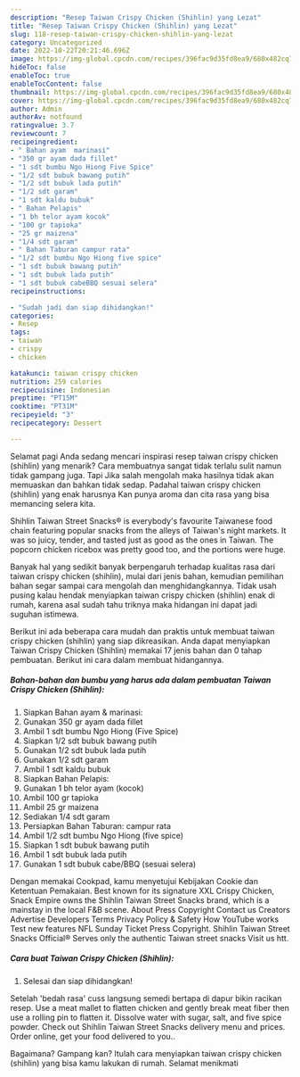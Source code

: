 ```yaml
---
description: "Resep Taiwan Crispy Chicken (Shihlin) yang Lezat"
title: "Resep Taiwan Crispy Chicken (Shihlin) yang Lezat"
slug: 118-resep-taiwan-crispy-chicken-shihlin-yang-lezat
category: Uncategorized
date: 2022-10-22T20:21:46.696Z
image: https://img-global.cpcdn.com/recipes/396fac9d35fd8ea9/680x482cq70/taiwan-crispy-chicken-shihlin-foto-resep-utama.jpg
hideToc: false
enableToc: true
enableTocContent: false
thumbnail: https://img-global.cpcdn.com/recipes/396fac9d35fd8ea9/680x482cq70/taiwan-crispy-chicken-shihlin-foto-resep-utama.jpg
cover: https://img-global.cpcdn.com/recipes/396fac9d35fd8ea9/680x482cq70/taiwan-crispy-chicken-shihlin-foto-resep-utama.jpg
author: Admin
authorAv: notfound
ratingvalue: 3.7
reviewcount: 7
recipeingredient:
- " Bahan ayam  marinasi"
- "350 gr ayam dada fillet"
- "1 sdt bumbu Ngo Hiong Five Spice"
- "1/2 sdt bubuk bawang putih"
- "1/2 sdt bubuk lada putih"
- "1/2 sdt garam"
- "1 sdt kaldu bubuk"
- " Bahan Pelapis"
- "1 bh telor ayam kocok"
- "100 gr tapioka"
- "25 gr maizena"
- "1/4 sdt garam"
- " Bahan Taburan campur rata"
- "1/2 sdt bumbu Ngo Hiong five spice"
- "1 sdt bubuk bawang putih"
- "1 sdt bubuk lada putih"
- "1 sdt bubuk cabeBBQ sesuai selera"
recipeinstructions:

- "Sudah jadi dan siap dihidangkan!"
categories:
- Resep
tags:
- taiwan
- crispy
- chicken

katakunci: taiwan crispy chicken 
nutrition: 259 calories
recipecuisine: Indonesian
preptime: "PT15M"
cooktime: "PT31M"
recipeyield: "3"
recipecategory: Dessert

---
```



Selamat pagi Anda sedang mencari inspirasi resep taiwan crispy chicken (shihlin) yang menarik? Cara membuatnya sangat tidak terlalu sulit namun tidak gampang juga. Tapi Jika salah mengolah maka hasilnya tidak akan memuaskan dan bahkan tidak sedap. Padahal taiwan crispy chicken (shihlin) yang enak harusnya Kan punya aroma dan cita rasa yang bisa memancing selera kita.


Shihlin Taiwan Street Snacks® is everybody&#39;s favourite Taiwanese food chain featuring popular snacks from the alleys of Taiwan&#39;s night markets. It was so juicy, tender, and tasted just as good as the ones in Taiwan. The popcorn chicken ricebox was pretty good too, and the portions were huge.

Banyak hal yang sedikit banyak berpengaruh terhadap kualitas rasa dari taiwan crispy chicken (shihlin), mulai dari jenis bahan, kemudian pemilihan bahan segar sampai cara mengolah dan menghidangkannya. Tidak usah pusing kalau hendak menyiapkan taiwan crispy chicken (shihlin) enak di rumah, karena asal sudah tahu triknya maka hidangan ini dapat jadi suguhan istimewa.


Berikut ini ada beberapa cara mudah dan praktis untuk membuat taiwan crispy chicken (shihlin) yang siap dikreasikan. Anda dapat menyiapkan Taiwan Crispy Chicken (Shihlin) memakai 17 jenis bahan dan 0 tahap pembuatan. Berikut ini cara dalam membuat hidangannya.

<!--inarticleads1-->

##### Bahan-bahan dan bumbu yang harus ada dalam pembuatan Taiwan Crispy Chicken (Shihlin):

1. Siapkan  Bahan ayam &amp; marinasi:
1. Gunakan 350 gr ayam dada fillet
1. Ambil 1 sdt bumbu Ngo Hiong (Five Spice)
1. Siapkan 1/2 sdt bubuk bawang putih
1. Gunakan 1/2 sdt bubuk lada putih
1. Gunakan 1/2 sdt garam
1. Ambil 1 sdt kaldu bubuk
1. Siapkan  Bahan Pelapis:
1. Gunakan 1 bh telor ayam (kocok)
1. Ambil 100 gr tapioka
1. Ambil 25 gr maizena
1. Sediakan 1/4 sdt garam
1. Persiapkan  Bahan Taburan: campur rata
1. Ambil 1/2 sdt bumbu Ngo Hiong (five spice)
1. Siapkan 1 sdt bubuk bawang putih
1. Ambil 1 sdt bubuk lada putih
1. Gunakan 1 sdt bubuk cabe/BBQ (sesuai selera)


Dengan memakai Cookpad, kamu menyetujui Kebijakan Cookie dan Ketentuan Pemakaian. Best known for its signature XXL Crispy Chicken, Snack Empire owns the Shihlin Taiwan Street Snacks brand, which is a mainstay in the local F&amp;B scene. About Press Copyright Contact us Creators Advertise Developers Terms Privacy Policy &amp; Safety How YouTube works Test new features NFL Sunday Ticket Press Copyright. Shihlin Taiwan Street Snacks Official® Serves only the authentic Taiwan street snacks Visit us htt. 

<!--inarticleads2-->

##### Cara buat Taiwan Crispy Chicken (Shihlin):


1. Selesai dan siap dihidangkan!

Setelah &#39;bedah rasa&#39; cuss langsung semedi bertapa di dapur bikin racikan resep. Use a meat mallet to flatten chicken and gently break meat fiber then use a rolling pin to flatten it. Dissolve water with sugar, salt, and five spice powder. Check out Shihlin Taiwan Street Snacks delivery menu and prices. Order online, get your food delivered to you.. 

Bagaimana? Gampang kan? Itulah cara menyiapkan taiwan crispy chicken (shihlin) yang bisa kamu lakukan di rumah. Selamat menikmati
